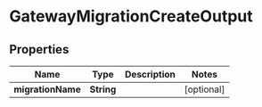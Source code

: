 

# GatewayMigrationCreateOutput

## Properties

Name | Type | Description | Notes
------------ | ------------- | ------------- | -------------
**migrationName** | **String** |  |  [optional]



